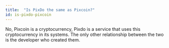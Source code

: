 ```yaml
---
title:  "Is PixDo the same as Pixcoin?"
id: is-pixdo-pixcoin
---
```

No, Pixcoin is a cryptocurrency, Pixdo is a service that uses this cryptocurrency in its systems.  The only other relationship between the two is the developer who created them.